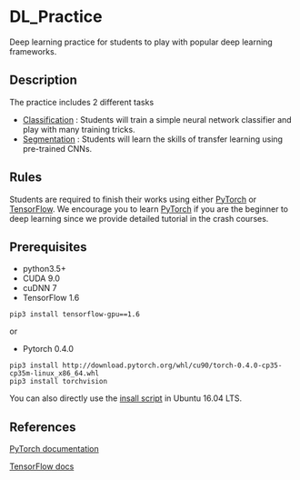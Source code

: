 DL_Practice
===
Deep learning practice for students to play with popular deep learning frameworks.

## Description
The practice includes 2 different tasks
* [Classification](https://github.com/mediaic/DL_Practice/tree/master/1_Classification) : Students will train a simple neural network classifier and play with many training tricks.
* [Segmentation](https://github.com/mediaic/DL_Practice/tree/master/2_Segmentation) : Students will learn the skills of transfer learning using pre-trained CNNs.

## Rules
Students are required to finish their works using either [PyTorch](https://github.com/pytorch/pytorch) or [TensorFlow](https://github.com/tensorflow/tensorflow). We encourage you to learn [PyTorch](https://github.com/pytorch/pytorch) if you are the beginner to deep learning since we provide detailed tutorial in the crash courses.

## Prerequisites
* python3.5+
* CUDA 9.0
* cuDNN 7
* TensorFlow 1.6
```
pip3 install tensorflow-gpu==1.6
```
or
* Pytorch 0.4.0
```
pip3 install http://download.pytorch.org/whl/cu90/torch-0.4.0-cp35-cp35m-linux_x86_64.whl  
pip3 install torchvision  
```
You can also directly use the [insall script](https://github.com/mediaic/DL_Practice/blob/master/install.sh) in Ubuntu 16.04 LTS.

## References

[PyTorch documentation](https://pytorch.org/docs/stable/index.html)

[TensorFlow docs](https://www.tensorflow.org/versions/r1.6/get_started/)